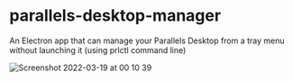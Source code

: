 # parallels-desktop-manager
An Electron app that can manage your Parallels Desktop from a tray menu without launching it (using prlctl command line)

![Screenshot 2022-03-19 at 00 10 39](https://user-images.githubusercontent.com/475791/159095694-40ec2bdd-7dcb-4cef-b55b-f46829c429a3.png)
